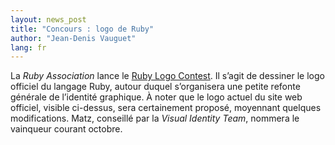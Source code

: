 ```yaml
---
layout: news_post
title: "Concours : logo de Ruby"
author: "Jean-Denis Vauguet"
lang: fr
---
```


La *Ruby Association* lance le [Ruby Logo Contest][1]. Il s’agit de
dessiner le logo officiel du langage Ruby, autour duquel s’organisera
une petite refonte générale de l’identité graphique. À noter que le logo
actuel du site web officiel, visible ci-dessus, sera certainement
proposé, moyennant quelques modifications. Matz, conseillé par la
*Visual Identity Team*, nommera le vainqueur courant octobre.



[1]: http://www.ruby-assn.org/logo-contest.html
